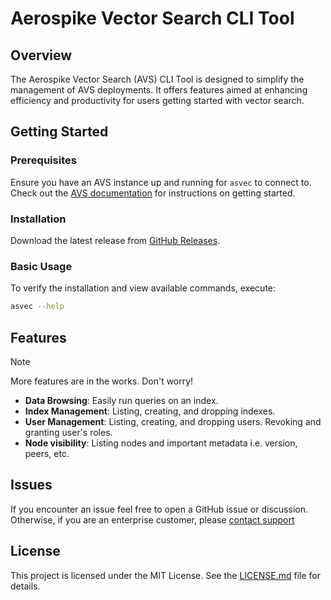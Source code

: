 # Aerospike Vector Search CLI Tool

## Overview

The Aerospike Vector Search (AVS) CLI Tool is designed to simplify the
management of AVS deployments. It offers features aimed at enhancing
efficiency and productivity for users getting started with vector search.

## Getting Started

### Prerequisites

Ensure you have an AVS instance up and running for `asvec` to connect to.
Check out the [AVS documentation](https://aerospike.com/docs/vector) for
instructions on getting started.

### Installation

Download the latest release from [GitHub Releases](https://github.com/aerospike/asvec/releases).

### Basic Usage

To verify the installation and view available commands, execute:
```bash 
asvec --help
```

## Features

> [!NOTE]
> More features are in the works. Don't worry!

- **Data Browsing**: Easily run queries on an index.
- **Index Management**: Listing, creating, and dropping indexes.
- **User Management**: Listing, creating, and dropping users. Revoking and
  granting user's roles.
- **Node visibility**: Listing nodes and important metadata i.e. version, peers,
  etc.

## Issues

If you encounter an issue feel free to open a GitHub issue or discussion.
Otherwise, if you are an enterprise customer, please [contact support](https://aerospike.com/support/)


## License

This project is licensed under the MIT License. See the [LICENSE.md](./LICENSE) file for details.
